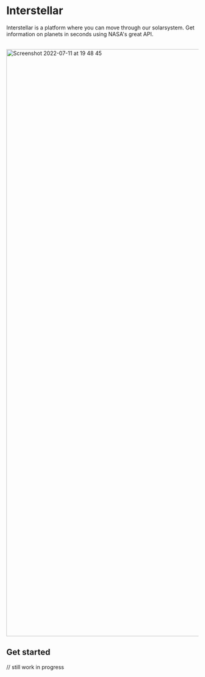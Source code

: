 # Interstellar

Interstellar is a platform where you can move through our solarsystem. Get information on planets in seconds using NASA's great API.

<br>

<img width="1536" alt="Screenshot 2022-07-11 at 19 48 45" src="https://user-images.githubusercontent.com/96595583/178326210-d0fb0449-222e-4569-a876-52d54703d067.png">

## Get started

// still work in progress
